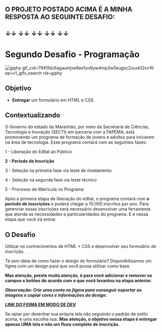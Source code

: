 ## O PROJETO POSTADO ACIMA É A MINHA RESPOSTA AO SEGUINTE DESAFIO:
## ↓↓               ↓↓                ↓↓                 ↓↓             ↓↓

# Segundo Desafio - Programação

![giphy gif_cid=7941fdc6agaumjve6exfyn9yw4mp3w5kugxc2vuxb12xv1fi ep=v1_gifs_search rid=giphy](https://github.com/CaireBorges/Desafio2-trilhas/assets/155997421/c51b011c-3a78-41ca-9566-34fb072b8bde)


## Objetivo

- **Entregar** um formulário em HTML e CSS.

## Contextualizando

O Governo do estado do Maranhão, por meio da Secretaria de Ciências, Tecnologia e Inovação (SECTI) em parceria com a FAPEMA, está promovendo um programa de formação de jovens e adultos para iniciarem na área de tecnologia. Esse programa contará com as seguintes fases: 

1 - Liberação do Edital ao Público

**2 - Período de Inscrição**

3 - Seleção na primeira fase via teste de nivelamento

4 - Seleção na segunda fase via teste técnico

5 - Processo de Matricula no Programa

Após a primeira etapa de liberação do edital, o programa contará com **o período de inscrições** e poderá chegar a 10.000 inscritos por ano. Para gerenciar essas inscrições será necessário desenvolver uma ferramenta que atenda as necessidades e particularidades do programa. E é nessa etapa que você irá entrar. 


## O Desafio

Utilizar os conhecimentos de HTML + CSS e desenvolver seu formulário de inscrição. 

Tá sem ideia de como fazer o design do formulário? Disponibilizamos um figma com um design para que você possa utilizar como base. 

**Mas atenção, preste muita atenção, é para você adicionar e remover os campos e botões de acordo com o que você levantou na etapa anterior.** 

***Observação: Crie uma conta no figma para conseguir exportar as imagens e copiar cores e informações do design.*** 

**[LINK DO FIGMA EM MODO DE DEV](https://www.figma.com/file/63QpwZc82cAtRAuB5ZqvJl/formul%C3%A1rio---exemplo?type=design&node-id=0-1&mode=design&t=zcALOiBsaAjyqmIO-0)**

Se optar por desenhar sua própria tela não seguindo o padrão de estilo acima, é uma escolha sua. **Mas atenção, o objetivo nessa etapa é entregar apenas UMA tela e não um fluxo completo de inscrição.** 

